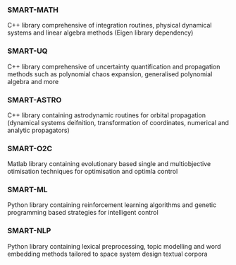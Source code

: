 ### SMART-MATH
C++ library comprehensive of integration routines, physical dynamical systems and linear algebra methods (Eigen library dependency)

### SMART-UQ
C++ library comprehensive of uncertainty quantification and propagation methods such as polynomial chaos expansion, generalised polynomial algebra and more

### SMART-ASTRO
C++ library containing astrodynamic routines for orbital propagation (dynamical systems deifnition, transformation of coordinates, numerical and analytic propagators)

### SMART-O2C
Matlab library containing evolutionary based single and multiobjective otimisation techniques for optimisation and optimla control

### SMART-ML
Python library containing reinforcement learning algorithms and genetic programming based strategies for intelligent control

### SMART-NLP
Python library containing lexical preprocessing, topic modelling and word embedding methods tailored to space system design textual corpora
